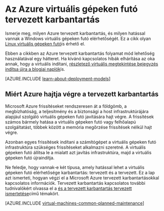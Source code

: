 <properties
    pageTitle="Tervezett karbantartás Windows VMs |} Microsoft Azure"
    description="Milyen Azure tervezett karbantartás van, és milyen hatással van a Windows virtuális gépeken futó operációs rendszert futtató Azure-ban ismertetése"
    services="virtual-machines-windows"
    documentationCenter=""
    authors="drewm"
    manager="timlt"
    editor=""
    tags="azure-service-management,azure-resource-manager"/>

<tags
    ms.service="virtual-machines-windows"
    ms.workload="infrastructure-services"
    ms.tgt_pltfrm="vm-windows"
    ms.devlang="na"
    ms.topic="article"
    ms.date="04/26/2016"
    ms.author="drewm"/>

# <a name="planned-maintenance-for-virtual-machines-in-azure"></a>Az Azure virtuális gépeken futó tervezett karbantartás


Ismerje meg, milyen Azure tervezett karbantartás, és milyen hatással vannak a Windows virtuális gépeken futó elérhetőségét. Ez a cikk olyan [Linux virtuális gépeken futó](virtual-machines-linux-planned-maintenance.md)is érhető el. 

Ebben a cikkben az Azure tervezett karbantartás folyamat mód lehetőség használatával egy hátteret. Ha kívánó kapcsolatos hibák elhárítása az oka annak, hogy a virtuális indítani, [részletező virtuális megtekintése bejegyzés indítsa újra a blogjai naplók](https://azure.microsoft.com/blog/viewing-vm-reboot-logs/)is.

[AZURE.INCLUDE [learn-about-deployment-models](../../includes/learn-about-deployment-models-both-include.md)]


## <a name="why-azure-performs-planned-maintenance"></a>Miért Azure hajtja végre a tervezett karbantartás

Microsoft Azure frissítéseket rendszeresen át a földgömb, a megbízhatóság, a teljesítmény és a biztonsági a host infrastruktúrájára alapjául szolgáló virtuális gépeken futó javítására hajt végre. A frissítések számos bármely hatása a virtuális gépeken futó vagy felhőalapú szolgáltatást, többek között a memória megőrzése frissítések nélkül hajt végre.

Azonban egyes frissítések indítani a számítógépet a virtuális gépeken futó infrastruktúra szükséges frissítéseket alkalmazni szeretné. A virtuális gépeken futó állítsa le a mialatt azt javítás infrastruktúra, majd a virtuális gépeken futó újraindítja.

Ne feledje, hogy vannak-e két típusa, amely hatással lehet a virtuális gépeken futó elérhetősége karbantartás: tervezett és a tervezett. Ez a lap azt ismerteti, hogyan végzi el a Microsoft Azure tervezett karbantartásokkal kapcsolatos információk. Tervezett karbantartás kapcsolatos további tudnivalókért olvassa el a [és a tervezett karbantartás tervezett ismertetése](virtual-machines-windows-manage-availability.md)című témakört.

[AZURE.INCLUDE [virtual-machines-common-planned-maintenance](../../includes/virtual-machines-common-planned-maintenance.md)]

